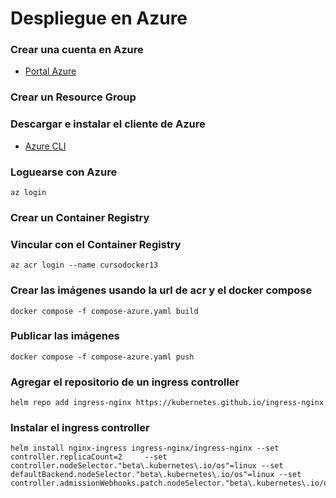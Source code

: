 # Despliegue en Azure

### Crear una cuenta en Azure

- [Portal Azure](https://portal.azure.com)

### Crear un Resource Group

### Descargar e instalar el cliente de Azure

- [Azure CLI](https://docs.microsoft.com/en-us/cli/azure/install-azure-cli-windows?tabs=azure-cli)

### Loguearse con Azure

```
az login
```

### Crear un Container Registry

### Vincular con el Container Registry

```
az acr login --name cursodocker13
```

### Crear las imágenes usando la url de acr y el docker compose

```
docker compose -f compose-azure.yaml build
```

### Publicar las imágenes

```
docker compose -f compose-azure.yaml push
```

### Agregar el repositorio de un ingress controller

```
helm repo add ingress-nginx https://kubernetes.github.io/ingress-nginx
```

### Instalar el ingress controller

```
helm install nginx-ingress ingress-nginx/ingress-nginx --set controller.replicaCount=2     --set controller.nodeSelector."beta\.kubernetes\.io/os"=linux --set defaultBackend.nodeSelector."beta\.kubernetes\.io/os"=linux --set controller.admissionWebhooks.patch.nodeSelector."beta\.kubernetes\.io/os"=linux
```
